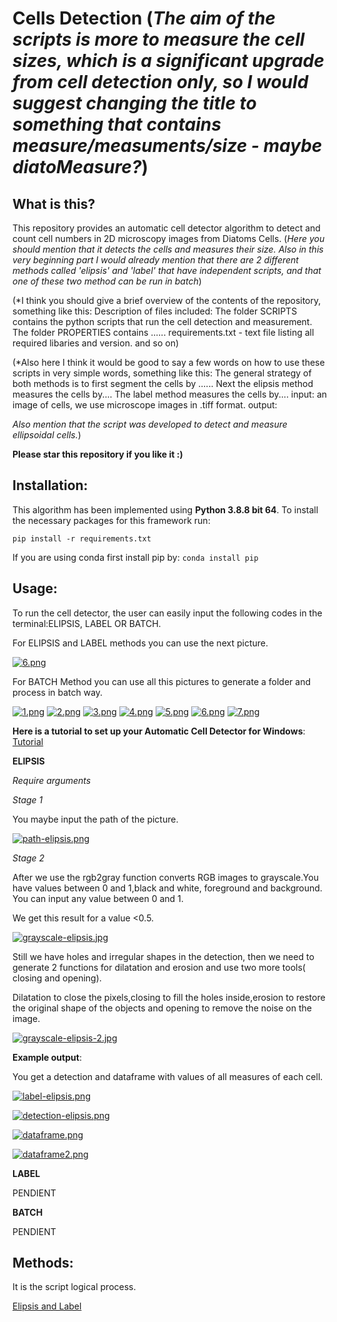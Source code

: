 # Cells Detection (*The aim of the scripts is more to measure the cell sizes, which is a significant upgrade from cell detection only, so I would suggest changing the title to something that contains measure/measuments/size - maybe diatoMeasure?*)

## What is this?
This repository provides an automatic cell detector algorithm to detect and count cell numbers in 2D microscopy images from Diatoms Cells. (*Here you should mention that it detects the cells and measures their size. Also in this very beginning part I would already mention that there are 2 different methods called 'elipsis' and 'label' that have independent scripts, and that one of these two method can be run in batch*)

(*I think you should give a brief overview of the contents of the repository, something like this:
Description of files included:
The folder SCRIPTS contains the python scripts that run the cell detection and measurement.
The folder PROPERTIES contains ......
requirements.txt - text file listing all required libaries and version.
and so on)

(*Also here I think it would be good to say a few words on how to use these scripts in very simple words, something like this:
The general strategy of both methods is to first segment the cells by ......
Next the elipsis method measures the cells by....
The label method measures the cells by....
input: an image of cells, we use microscope images in .tiff format.
output: 

*Also mention that the script was developed to detect and measure ellipsoidal cells.*)

**Please star this repository if you like it :)**

## Installation:
This algorithm has been implemented using **Python 3.8.8 bit 64**. To install the necessary packages for this framework run:
```
pip install -r requirements.txt
```
If you are using conda first install pip by: ```conda install pip```


## Usage:

To run the cell detector, the user can easily input the following codes in the terminal:ELIPSIS, LABEL OR BATCH.

For ELIPSIS and LABEL methods you can use the next picture.

[![6.png](https://i.postimg.cc/xTzF6yxm/6.png)](https://postimg.cc/crdmHYN1)

For BATCH Method you can use all this pictures to generate a folder and process in batch way.

[![1.png](https://i.postimg.cc/Y24XSzwP/1.png)](https://postimg.cc/XXbKHFqK)
[![2.png](https://i.postimg.cc/x1jMX9zd/2.png)](https://postimg.cc/Mv4v42tk)
[![3.png](https://i.postimg.cc/k5b44Hf4/3.png)](https://postimg.cc/t19yvB0Q)
[![4.png](https://i.postimg.cc/CLxxD5m9/4.png)](https://postimg.cc/K4CbhGX5)
[![5.png](https://i.postimg.cc/1tS9z38C/5.png)](https://postimg.cc/VS7yG1Bn)
[![6.png](https://i.postimg.cc/xTzF6yxm/6.png)](https://postimg.cc/crdmHYN1)
[![7.png](https://i.postimg.cc/TY1T1SP6/7.png)](https://postimg.cc/XXRRDsFH)

**Here is a tutorial to set up your Automatic Cell Detector for Windows**: [Tutorial](https://github.com/Nahuel88Ar/Cells-Detection-/blob/72874b90ea4922d54d36b3e1101acefd4447c4c6/Python%20tutorial%20for%20Windows.pdf)

**ELIPSIS**

*Require arguments*

*Stage 1*

You maybe input the path of the picture.

[![path-elipsis.png](https://i.postimg.cc/4NpjfRCy/path-elipsis.png)](https://postimg.cc/4mNWPMxR)

*Stage 2*

After we use the rgb2gray function converts RGB images to grayscale.You have values between 0 and 1,black and white, foreground and background.
You can input any value between 0 and 1.

We get this result for a value <0.5.

[![grayscale-elipsis.jpg](https://i.postimg.cc/L4cnd2TW/grayscale-elipsis.jpg)](https://postimg.cc/JtQ1ZwS3)

Still we have holes and irregular shapes in the detection, then we need to generate 2 functions for dilatation and erosion and use two more tools( closing and opening).

Dilatation to close the pixels,closing to fill the holes inside,erosion to restore the original shape of the objects and opening to remove the noise on the image.

[![grayscale-elipsis-2.jpg](https://i.postimg.cc/Nj4MrTch/grayscale-elipsis-2.jpg)](https://postimg.cc/MnnxCnHt)

**Example output**:

You get a detection and dataframe with values of all measures of each cell.

[![label-elipsis.png](https://i.postimg.cc/YSPt1zDP/label-elipsis.png)](https://postimg.cc/zLnmNKrw)

[![detection-elipsis.png](https://i.postimg.cc/rw8ycmtf/detection-elipsis.png)](https://postimg.cc/JG2C5RxX)

[![dataframe.png](https://i.postimg.cc/Wb7j9vfg/dataframe.png)](https://postimg.cc/sv1tXtzg)

[![dataframe2.png](https://i.postimg.cc/DzSTybfP/dataframe2.png)](https://postimg.cc/NyvVdFHK)

**LABEL**

PENDIENT

**BATCH**

PENDIENT

## Methods:

It is the script logical process.

[Elipsis and Label](https://github.com/Nahuel88Ar/Cells-Detection-/blob/a3657b42ebfb9e00c2f75c595bfc3d197ba82801/elipsis%20and%20label%20script%20logical%20process.pdf)






